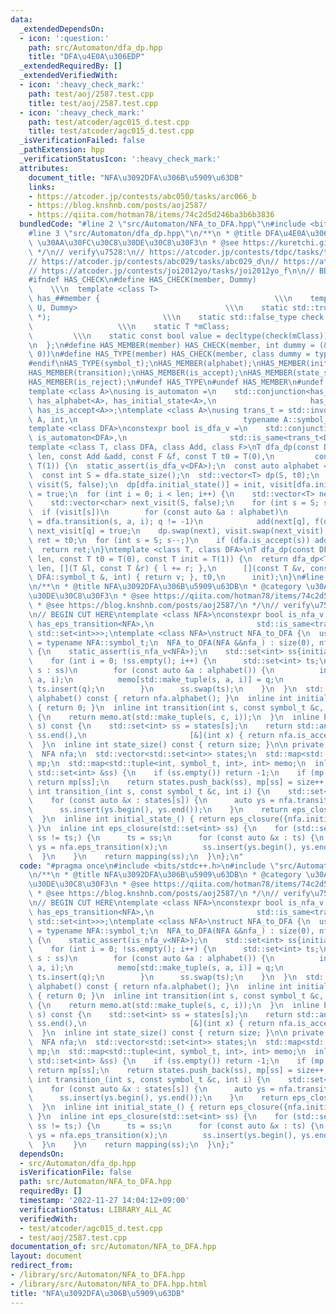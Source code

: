 ```yaml
---
data:
  _extendedDependsOn:
  - icon: ':question:'
    path: src/Automaton/dfa_dp.hpp
    title: "DFA\u4E0A\u306EDP"
  _extendedRequiredBy: []
  _extendedVerifiedWith:
  - icon: ':heavy_check_mark:'
    path: test/aoj/2587.test.cpp
    title: test/aoj/2587.test.cpp
  - icon: ':heavy_check_mark:'
    path: test/atcoder/agc015_d.test.cpp
    title: test/atcoder/agc015_d.test.cpp
  _isVerificationFailed: false
  _pathExtension: hpp
  _verificationStatusIcon: ':heavy_check_mark:'
  attributes:
    document_title: "NFA\u3092DFA\u306B\u5909\u63DB"
    links:
    - https://atcoder.jp/contests/abc050/tasks/arc066_b
    - https://blog.knshnb.com/posts/aoj2587/
    - https://qiita.com/hotman78/items/74c2d5d246ba3b6b3836
  bundledCode: "#line 2 \"src/Automaton/NFA_to_DFA.hpp\"\n#include <bits/stdc++.h>\n\
    #line 3 \"src/Automaton/dfa_dp.hpp\"\n/**\n * @title DFA\u4E0A\u306EDP\n * @category\
    \ \u30AA\u30FC\u30C8\u30DE\u30C8\u30F3\n * @see https://kuretchi.github.io/blog/entries/automaton-dp/\n\
    \ */\n// verify\u7528:\n// https://atcoder.jp/contests/tdpc/tasks/tdpc_number\n\
    // https://atcoder.jp/contests/abc029/tasks/abc029_d\n// https://atcoder.jp/contests/donuts-live2014/tasks/donuts_live2014_2\n\
    // https://atcoder.jp/contests/joi2012yo/tasks/joi2012yo_f\n\n// BEGIN CUT HERE\n\
    #ifndef HAS_CHECK\n#define HAS_CHECK(member, Dummy)                          \
    \    \\\n  template <class T>                                          \\\n  struct\
    \ has_##member {                                       \\\n    template <class\
    \ U, Dummy>                                 \\\n    static std::true_type check(U\
    \ *);                         \\\n    static std::false_type check(...);     \
    \                   \\\n    static T *mClass;                                \
    \         \\\n    static const bool value = decltype(check(mClass))::value; \\\
    \n  };\n#define HAS_MEMBER(member) HAS_CHECK(member, int dummy = (&U::member,\
    \ 0))\n#define HAS_TYPE(member) HAS_CHECK(member, class dummy = typename U::member)\n\
    #endif\nHAS_TYPE(symbol_t);\nHAS_MEMBER(alphabet);\nHAS_MEMBER(initial_state);\n\
    HAS_MEMBER(transition);\nHAS_MEMBER(is_accept);\nHAS_MEMBER(state_size);\nHAS_MEMBER(eps_transition);\n\
    HAS_MEMBER(is_reject);\n#undef HAS_TYPE\n#undef HAS_MEMBER\n#undef HAS_CHECK\n\
    template <class A>\nusing is_automaton =\n    std::conjunction<has_symbol_t<A>,\
    \ has_alphabet<A>, has_initial_state<A>,\n                     has_transition<A>,\
    \ has_is_accept<A>>;\ntemplate <class A>\nusing trans_t = std::invoke_result_t<decltype(&A::transition),\
    \ A, int,\n                                     typename A::symbol_t, int>;\n\
    template <class DFA>\nconstexpr bool is_dfa_v =\n    std::conjunction_v<has_state_size<DFA>,\
    \ is_automaton<DFA>,\n                       std::is_same<trans_t<DFA>, int>>;\n\
    template <class T, class DFA, class Add, class F>\nT dfa_dp(const DFA &dfa, int\
    \ len, const Add &add, const F &f, const T t0 = T(0),\n         const T init =\
    \ T(1)) {\n  static_assert(is_dfa_v<DFA>);\n  const auto alphabet = dfa.alphabet();\n\
    \  const int S = dfa.state_size();\n  std::vector<T> dp(S, t0);\n  std::vector<char>\
    \ visit(S, false);\n  dp[dfa.initial_state()] = init, visit[dfa.initial_state()]\
    \ = true;\n  for (int i = 0; i < len; i++) {\n    std::vector<T> next(S, t0);\n\
    \    std::vector<char> next_visit(S, false);\n    for (int s = S; s--;)\n    \
    \  if (visit[s])\n        for (const auto &a : alphabet)\n          if (int q\
    \ = dfa.transition(s, a, i); q != -1)\n            add(next[q], f(dp[s], a, i)),\
    \ next_visit[q] = true;\n    dp.swap(next), visit.swap(next_visit);\n  }\n  T\
    \ ret = t0;\n  for (int s = S; s--;)\n    if (dfa.is_accept(s)) add(ret, dp[s]);\n\
    \  return ret;\n}\ntemplate <class T, class DFA>\nT dfa_dp(const DFA &dfa, int\
    \ len, const T t0 = T(0), const T init = T(1)) {\n  return dfa_dp<T>(\n      dfa,\
    \ len, [](T &l, const T &r) { l += r; },\n      [](const T &v, const typename\
    \ DFA::symbol_t &, int) { return v; }, t0,\n      init);\n}\n#line 4 \"src/Automaton/NFA_to_DFA.hpp\"\
    \n/**\n * @title NFA\u3092DFA\u306B\u5909\u63DB\n * @category \u30AA\u30FC\u30C8\
    \u30DE\u30C8\u30F3\n * @see https://qiita.com/hotman78/items/74c2d5d246ba3b6b3836\n\
    \ * @see https://blog.knshnb.com/posts/aoj2587/\n */\n// verify\u7528\n// https://atcoder.jp/contests/abc050/tasks/arc066_b\n\
    \n// BEGIN CUT HERE\ntemplate <class NFA>\nconstexpr bool is_nfa_v =\n    std::conjunction_v<is_automaton<NFA>,\
    \ has_eps_transition<NFA>,\n                       std::is_same<trans_t<NFA>,\
    \ std::set<int>>>;\ntemplate <class NFA>\nstruct NFA_to_DFA {\n  using symbol_t\
    \ = typename NFA::symbol_t;\n  NFA_to_DFA(NFA &&nfa_) : size(0), nfa(std::move(nfa_))\
    \ {\n    static_assert(is_nfa_v<NFA>);\n    std::set<int> ss{initial_state_()};\n\
    \    for (int i = 0; !ss.empty(); i++) {\n      std::set<int> ts;\n      for (int\
    \ s : ss)\n        for (const auto &a : alphabet()) {\n          int q = transition_(s,\
    \ a, i);\n          memo[std::make_tuple(s, a, i)] = q;\n          if (q != -1)\
    \ ts.insert(q);\n        }\n      ss.swap(ts);\n    }\n  }\n  std::vector<symbol_t>\
    \ alphabet() const { return nfa.alphabet(); }\n  inline int initial_state() const\
    \ { return 0; }\n  inline int transition(int s, const symbol_t &c, int i) const\
    \ {\n    return memo.at(std::make_tuple(s, c, i));\n  }\n  inline bool is_accept(int\
    \ s) const {\n    std::set<int> ss = states[s];\n    return std::any_of(ss.begin(),\
    \ ss.end(),\n                       [&](int x) { return nfa.is_accept(x); });\n\
    \  }\n  inline int state_size() const { return size; }\n\n private:\n  int size;\n\
    \  NFA nfa;\n  std::vector<std::set<int>> states;\n  std::map<std::set<int>, int>\
    \ mp;\n  std::map<std::tuple<int, symbol_t, int>, int> memo;\n  inline int mapping(const\
    \ std::set<int> &ss) {\n    if (ss.empty()) return -1;\n    if (mp.count(ss))\
    \ return mp[ss];\n    return states.push_back(ss), mp[ss] = size++;\n  }\n  inline\
    \ int transition_(int s, const symbol_t &c, int i) {\n    std::set<int> ss;\n\
    \    for (const auto &x : states[s]) {\n      auto ys = nfa.transition(x, c, i);\n\
    \      ss.insert(ys.begin(), ys.end());\n    }\n    return eps_closure(ss);\n\
    \  }\n  inline int initial_state_() { return eps_closure({nfa.initial_state()});\
    \ }\n  inline int eps_closure(std::set<int> ss) {\n    for (std::set<int> ts;\
    \ ss != ts;) {\n      ts = ss;\n      for (const auto &x : ts) {\n        auto\
    \ ys = nfa.eps_transition(x);\n        ss.insert(ys.begin(), ys.end());\n    \
    \  }\n    }\n    return mapping(ss);\n  }\n};\n"
  code: "#pragma once\n#include <bits/stdc++.h>\n#include \"src/Automaton/dfa_dp.hpp\"\
    \n/**\n * @title NFA\u3092DFA\u306B\u5909\u63DB\n * @category \u30AA\u30FC\u30C8\
    \u30DE\u30C8\u30F3\n * @see https://qiita.com/hotman78/items/74c2d5d246ba3b6b3836\n\
    \ * @see https://blog.knshnb.com/posts/aoj2587/\n */\n// verify\u7528\n// https://atcoder.jp/contests/abc050/tasks/arc066_b\n\
    \n// BEGIN CUT HERE\ntemplate <class NFA>\nconstexpr bool is_nfa_v =\n    std::conjunction_v<is_automaton<NFA>,\
    \ has_eps_transition<NFA>,\n                       std::is_same<trans_t<NFA>,\
    \ std::set<int>>>;\ntemplate <class NFA>\nstruct NFA_to_DFA {\n  using symbol_t\
    \ = typename NFA::symbol_t;\n  NFA_to_DFA(NFA &&nfa_) : size(0), nfa(std::move(nfa_))\
    \ {\n    static_assert(is_nfa_v<NFA>);\n    std::set<int> ss{initial_state_()};\n\
    \    for (int i = 0; !ss.empty(); i++) {\n      std::set<int> ts;\n      for (int\
    \ s : ss)\n        for (const auto &a : alphabet()) {\n          int q = transition_(s,\
    \ a, i);\n          memo[std::make_tuple(s, a, i)] = q;\n          if (q != -1)\
    \ ts.insert(q);\n        }\n      ss.swap(ts);\n    }\n  }\n  std::vector<symbol_t>\
    \ alphabet() const { return nfa.alphabet(); }\n  inline int initial_state() const\
    \ { return 0; }\n  inline int transition(int s, const symbol_t &c, int i) const\
    \ {\n    return memo.at(std::make_tuple(s, c, i));\n  }\n  inline bool is_accept(int\
    \ s) const {\n    std::set<int> ss = states[s];\n    return std::any_of(ss.begin(),\
    \ ss.end(),\n                       [&](int x) { return nfa.is_accept(x); });\n\
    \  }\n  inline int state_size() const { return size; }\n\n private:\n  int size;\n\
    \  NFA nfa;\n  std::vector<std::set<int>> states;\n  std::map<std::set<int>, int>\
    \ mp;\n  std::map<std::tuple<int, symbol_t, int>, int> memo;\n  inline int mapping(const\
    \ std::set<int> &ss) {\n    if (ss.empty()) return -1;\n    if (mp.count(ss))\
    \ return mp[ss];\n    return states.push_back(ss), mp[ss] = size++;\n  }\n  inline\
    \ int transition_(int s, const symbol_t &c, int i) {\n    std::set<int> ss;\n\
    \    for (const auto &x : states[s]) {\n      auto ys = nfa.transition(x, c, i);\n\
    \      ss.insert(ys.begin(), ys.end());\n    }\n    return eps_closure(ss);\n\
    \  }\n  inline int initial_state_() { return eps_closure({nfa.initial_state()});\
    \ }\n  inline int eps_closure(std::set<int> ss) {\n    for (std::set<int> ts;\
    \ ss != ts;) {\n      ts = ss;\n      for (const auto &x : ts) {\n        auto\
    \ ys = nfa.eps_transition(x);\n        ss.insert(ys.begin(), ys.end());\n    \
    \  }\n    }\n    return mapping(ss);\n  }\n};"
  dependsOn:
  - src/Automaton/dfa_dp.hpp
  isVerificationFile: false
  path: src/Automaton/NFA_to_DFA.hpp
  requiredBy: []
  timestamp: '2022-11-27 14:04:12+09:00'
  verificationStatus: LIBRARY_ALL_AC
  verifiedWith:
  - test/atcoder/agc015_d.test.cpp
  - test/aoj/2587.test.cpp
documentation_of: src/Automaton/NFA_to_DFA.hpp
layout: document
redirect_from:
- /library/src/Automaton/NFA_to_DFA.hpp
- /library/src/Automaton/NFA_to_DFA.hpp.html
title: "NFA\u3092DFA\u306B\u5909\u63DB"
---
```

